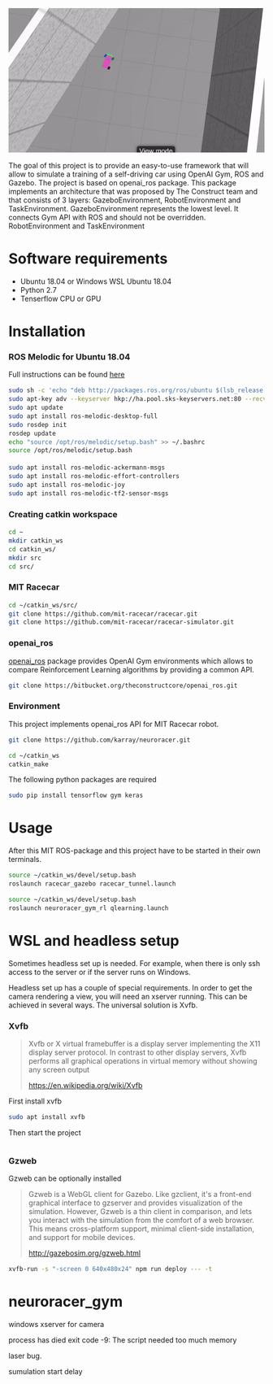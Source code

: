![](neuroracer.gif)


The goal of this project is to provide an easy-to-use framework that will allow to simulate a training of a self-driving car using OpenAI Gym, ROS and Gazebo. The project is based on openai_ros package. This package implements an architecture that was proposed by The Construct team and that consists of 3 layers: GazeboEnvironment, RobotEnvironment and TaskEnvironment.
GazeboEnvironment represents the lowest level. It connects Gym API with ROS and should not be overridden.
RobotEnvironment and TaskEnvironment 

# Software requirements #
* Ubuntu 18.04 or Windows WSL Ubuntu 18.04
* Python 2.7
* Tenserflow CPU or GPU

# Installation #
### ROS Melodic for Ubuntu 18.04 ###
Full instructions can be found [here](http://wiki.ros.org/melodic/Installation/Ubuntu)
```bash
sudo sh -c 'echo "deb http://packages.ros.org/ros/ubuntu $(lsb_release -sc) main" > /etc/apt/sources.list.d/ros-latest.list'
sudo apt-key adv --keyserver hkp://ha.pool.sks-keyservers.net:80 --recv-key 421C365BD9FF1F717815A3895523BAEEB01FA116
sudo apt update
sudo apt install ros-melodic-desktop-full
sudo rosdep init
rosdep update
echo "source /opt/ros/melodic/setup.bash" >> ~/.bashrc
source /opt/ros/melodic/setup.bash

sudo apt install ros-melodic-ackermann-msgs
sudo apt install ros-melodic-effort-controllers
sudo apt install ros-melodic-joy
sudo apt install ros-melodic-tf2-sensor-msgs
```

### Creating catkin workspace ###
```bash
cd ~
mkdir catkin_ws
cd catkin_ws/
mkdir src
cd src/
```

### MIT Racecar ###
```bash
cd ~/catkin_ws/src/
git clone https://github.com/mit-racecar/racecar.git
git clone https://github.com/mit-racecar/racecar-simulator.git
```

### openai_ros ###
[openai_ros](http://wiki.ros.org/openai_ros) package provides OpenAI Gym environments which allows to compare Reinforcement Learning algorithms by providing a common API.
```bash
git clone https://bitbucket.org/theconstructcore/openai_ros.git
```

### Environment ###
This project implements openai_ros API for MIT Racecar robot.
```bash
git clone https://github.com/karray/neuroracer.git
````
```bash
cd ~/catkin_ws
catkin_make
```

The following python packages are required
```bash
sudo pip install tensorflow gym keras
````


# Usage #
After this MIT ROS-package and this project have to be started in their own terminals.
```bash
source ~/catkin_ws/devel/setup.bash
roslaunch racecar_gazebo racecar_tunnel.launch
```

```bash
source ~/catkin_ws/devel/setup.bash 
roslaunch neuroracer_gym_rl qlearning.launch
```
# WSL and headless setup #
Sometimes headless set up is needed. For example, when there is only ssh access to the server or if the server runs on Windows.

Headless set up has a couple of special requirements. In order to get the camera rendering a view,  you will need an xserver running. This can be achieved in several ways. The universal solution is Xvfb.

### Xvfb ###
>Xvfb or X virtual framebuffer is a display server implementing the X11 display server protocol. In contrast to other display servers, Xvfb performs all graphical operations in virtual memory without showing any screen output
>
>https://en.wikipedia.org/wiki/Xvfb

First install xvfb
```bash
sudo apt install xvfb
```
Then start the project
```bash

```

### Gzweb ###
Gzweb can be optionally installed
>Gzweb is a WebGL client for Gazebo. Like gzclient, it's a front-end graphical interface to gzserver and provides visualization of the simulation. However, Gzweb is a thin client in comparison, and lets you interact with the simulation from the comfort of a web browser. This means cross-platform support, minimal client-side installation, and support for mobile devices.
>
>http://gazebosim.org/gzweb.html

```bash
xvfb-run -s "-screen 0 640x480x24" npm run deploy --- -t
```

# neuroracer_gym


windows xserver for camera

process has died exit code -9: The script needed too much memory

laser bug.

sumulation start delay
